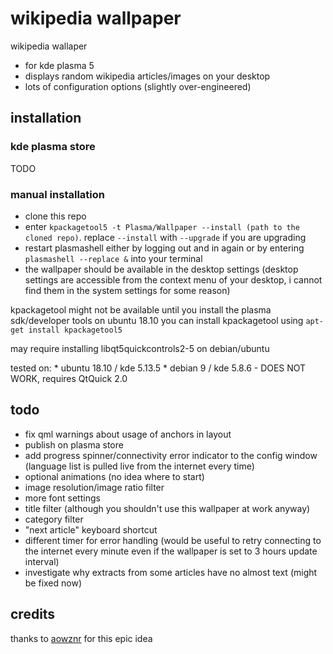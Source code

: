 # wikipedia wallpaper 
wikipedia wallaper

* for kde plasma 5
* displays random wikipedia articles/images on your desktop
* lots of configuration options (slightly over-engineered)

## installation

### kde plasma store

TODO

### manual installation

* clone this repo
* enter `kpackagetool5 -t Plasma/Wallpaper --install (path to the cloned repo)`. replace `--install` with `--upgrade` if you are upgrading
* restart plasmashell either by logging out and in again or by entering `plasmashell --replace &` into your terminal
* the wallpaper should be available in the desktop settings (desktop settings are accessible from the context menu of your desktop, i cannot find them in the system settings for some reason)

kpackagetool might not be available until you install the plasma sdk/developer tools
on ubuntu 18.10 you can install kpackagetool using `apt-get install kpackagetool5`

may require installing libqt5quickcontrols2-5 on debian/ubuntu

tested on:
    * ubuntu 18.10 / kde 5.13.5 
    * debian 9 / kde 5.8.6 - DOES NOT WORK, requires QtQuick 2.0

## todo

* fix qml warnings about usage of anchors in layout
* publish on plasma store
* add progress spinner/connectivity error indicator to the config window (language list is pulled live from the internet every time)
* optional animations (no idea where to start)
* image resolution/image ratio filter 
* more font settings
* title filter (although you shouldn't use this wallpaper at work anyway)
* category filter
* "next article" keyboard shortcut
* different timer for error handling (would be useful to retry connecting to the internet every minute even if the wallpaper is set to 3 hours update interval)
* investigate why extracts from some articles have no almost text (might be fixed now)

## credits

thanks to [aowznr](https://www.facebook.com/hqanimepics/) for this epic idea
